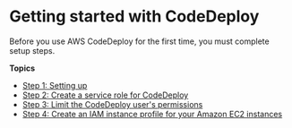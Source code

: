 # Getting started with CodeDeploy<a name="getting-started-codedeploy"></a>

Before you use AWS CodeDeploy for the first time, you must complete setup steps\.

**Topics**
+ [Step 1: Setting up](getting-started-setting-up.md)
+ [Step 2: Create a service role for CodeDeploy](getting-started-create-service-role.md)
+ [Step 3: Limit the CodeDeploy user's permissions](getting-started-policy.md)
+ [Step 4: Create an IAM instance profile for your Amazon EC2 instances](getting-started-create-iam-instance-profile.md)